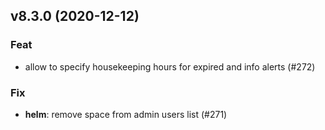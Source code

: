 ## v8.3.0 (2020-12-12)

### Feat

- allow to specify housekeeping hours for expired and info alerts (#272)

### Fix

- **helm**: remove space from admin users list (#271)
